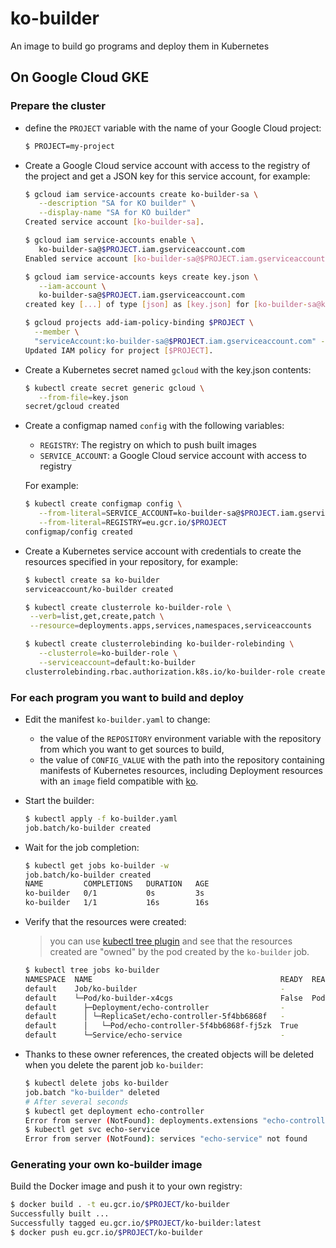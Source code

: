 # ko-builder

An image to build go programs and deploy them in Kubernetes

## On Google Cloud GKE

### Prepare the cluster

- define the `PROJECT` variable with the name of your Google Cloud project:

  ```sh
  $ PROJECT=my-project
  ```

- Create a Google Cloud service account with access to the registry of the project and get a JSON key for this service account, for example:

  ```sh
  $ gcloud iam service-accounts create ko-builder-sa \
     --description "SA for KO builder" \
     --display-name "SA for KO builder"
  Created service account [ko-builder-sa].

  $ gcloud iam service-accounts enable \
     ko-builder-sa@$PROJECT.iam.gserviceaccount.com
  Enabled service account [ko-builder-sa@$PROJECT.iam.gserviceaccount.com].

  $ gcloud iam service-accounts keys create key.json \
     --iam-account \
     ko-builder-sa@$PROJECT.iam.gserviceaccount.com
  created key [...] of type [json] as [key.json] for [ko-builder-sa@ko-demo.iam.gserviceaccount.com]

  $ gcloud projects add-iam-policy-binding $PROJECT \
    --member \
    "serviceAccount:ko-builder-sa@$PROJECT.iam.gserviceaccount.com" --role "roles/storage.admin"
  Updated IAM policy for project [$PROJECT].
  ```

- Create a Kubernetes secret named `gcloud` with the key.json contents:

  ```sh
  $ kubectl create secret generic gcloud \
     --from-file=key.json
  secret/gcloud created
  ```

- Create a configmap named `config` with the following variables:

  - `REGISTRY`: The registry on which to push built images
  - `SERVICE_ACCOUNT`: a Google Cloud service account with access to registry

  For example:

  ```sh
  $ kubectl create configmap config \
     --from-literal=SERVICE_ACCOUNT=ko-builder-sa@$PROJECT.iam.gserviceaccount.com \
     --from-literal=REGISTRY=eu.gcr.io/$PROJECT
  configmap/config created
  ```

- Create a Kubernetes service account with credentials to create the resources specified in your repository, for example:

  ```sh
  $ kubectl create sa ko-builder
  serviceaccount/ko-builder created

  $ kubectl create clusterrole ko-builder-role \
   --verb=list,get,create,patch \
   --resource=deployments.apps,services,namespaces,serviceaccounts

  $ kubectl create clusterrolebinding ko-builder-rolebinding \
     --clusterrole=ko-builder-role \
     --serviceaccount=default:ko-builder
  clusterrolebinding.rbac.authorization.k8s.io/ko-builder-role created
  ```

### For each program you want to build and deploy

- Edit the manifest `ko-builder.yaml` to change:

  - the value of the `REPOSITORY` environment variable with the repository from which you want to get sources to build,
  - the value of `CONFIG_VALUE` with the path into the repository containing manifests of Kubernetes resources, including Deployment resources with an `image` field compatible with [ko](https://github.com/google/ko).

- Start the builder:

  ```sh
  $ kubectl apply -f ko-builder.yaml
  job.batch/ko-builder created
  ```

- Wait for the job completion:

  ```sh
  $ kubectl get jobs ko-builder -w
  job.batch/ko-builder created
  NAME         COMPLETIONS   DURATION   AGE
  ko-builder   0/1           0s         3s
  ko-builder   1/1           16s        16s
  ```


- Verify that the resources were created:

  > you can use [kubectl tree plugin](https://github.com/ahmetb/kubectl-tree) and see that the resources created are "owned" by the pod created by the `ko-builder` job.

  ```sh
  $ kubectl tree jobs ko-builder
  NAMESPACE  NAME                                          READY  REASON        AGE
  default    Job/ko-builder                                -                    44s
  default    └─Pod/ko-builder-x4cgs                        False  PodCompleted  44s
  default      ├─Deployment/echo-controller                -                    18s
  default      │ └─ReplicaSet/echo-controller-5f4bb6868f   -                    18s
  default      │   └─Pod/echo-controller-5f4bb6868f-fj5zk  True                 18s
  default      └─Service/echo-service                      -                    18s
  ```

- Thanks to these owner references, the created objects will be deleted when you delete the parent job `ko-builder`:

  ```sh
  $ kubectl delete jobs ko-builder
  job.batch "ko-builder" deleted
  # After several seconds
  $ kubectl get deployment echo-controller
  Error from server (NotFound): deployments.extensions "echo-controller" not found
  $ kubectl get svc echo-service
  Error from server (NotFound): services "echo-service" not found
  ```

### Generating your own ko-builder image

Build the Docker image and push it to your own registry:

```sh
$ docker build . -t eu.gcr.io/$PROJECT/ko-builder
Successfully built ...
Successfully tagged eu.gcr.io/$PROJECT/ko-builder:latest
$ docker push eu.gcr.io/$PROJECT/ko-builder
```
